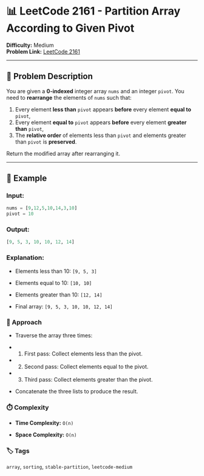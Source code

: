 # 📊 LeetCode 2161 - Partition Array According to Given Pivot

**Difficulty:** Medium  
**Problem Link:** [LeetCode 2161](https://leetcode.com/problems/partition-array-according-to-given-pivot)

---

## 📘 Problem Description

You are given a **0-indexed** integer array `nums` and an integer `pivot`. You need to **rearrange** the elements of `nums` such that:

1. Every element **less than** `pivot` appears **before** every element **equal to** `pivot`,
2. Every element **equal to** `pivot` appears **before** every element **greater than** `pivot`,
3. The **relative order** of elements less than `pivot` and elements greater than `pivot` is **preserved**.

Return the modified array after rearranging it.

---

## 🧪 Example

### Input:
```python
nums = [9,12,5,10,14,3,10]
pivot = 10
```

### Output:

```python
[9, 5, 3, 10, 10, 12, 14]
```

### Explanation:

- Elements less than 10: `[9, 5, 3]`

- Elements equal to 10: `[10, 10]`

- Elements greater than 10: `[12, 14]`

- Final array: `[9, 5, 3, 10, 10, 12, 14]`

### 🚀 Approach

- Traverse the array three times:

- 1. First pass: Collect elements less than the pivot.

- 2. Second pass: Collect elements equal to the pivot.

- 3. Third pass: Collect elements greater than the pivot.

- Concatenate the three lists to produce the result.

### ⏱️ Complexity

- **Time Complexity:** `O(n)`

- **Space Complexity:** `O(n)`

### 🏷️ Tags

`array`, `sorting`, `stable-partition`, `leetcode-medium`